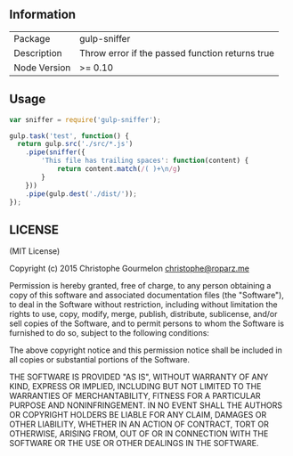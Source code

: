 ## Information

<table>
<tr>
<td>Package</td><td>gulp-sniffer</td>
</tr>
<tr>
<td>Description</td>
<td>Throw error if the passed function returns true</td>
</tr>
<tr>
<td>Node Version</td>
<td>>= 0.10</td>
</tr>
</table>

## Usage

```js
var sniffer = require('gulp-sniffer');

gulp.task('test', function() {
  return gulp.src('./src/*.js')
    .pipe(sniffer({
        'This file has trailing spaces': function(content) {
            return content.match(/( )+\n/g)
        }
    }))
    .pipe(gulp.dest('./dist/'));
});
```

## LICENSE

(MIT License)

Copyright (c) 2015 Christophe Gourmelon <christophe@roparz.me>

Permission is hereby granted, free of charge, to any person obtaining
a copy of this software and associated documentation files (the
"Software"), to deal in the Software without restriction, including
without limitation the rights to use, copy, modify, merge, publish,
distribute, sublicense, and/or sell copies of the Software, and to
permit persons to whom the Software is furnished to do so, subject to
the following conditions:

The above copyright notice and this permission notice shall be
included in all copies or substantial portions of the Software.

THE SOFTWARE IS PROVIDED "AS IS", WITHOUT WARRANTY OF ANY KIND,
EXPRESS OR IMPLIED, INCLUDING BUT NOT LIMITED TO THE WARRANTIES OF
MERCHANTABILITY, FITNESS FOR A PARTICULAR PURPOSE AND
NONINFRINGEMENT. IN NO EVENT SHALL THE AUTHORS OR COPYRIGHT HOLDERS BE
LIABLE FOR ANY CLAIM, DAMAGES OR OTHER LIABILITY, WHETHER IN AN ACTION
OF CONTRACT, TORT OR OTHERWISE, ARISING FROM, OUT OF OR IN CONNECTION
WITH THE SOFTWARE OR THE USE OR OTHER DEALINGS IN THE SOFTWARE.
